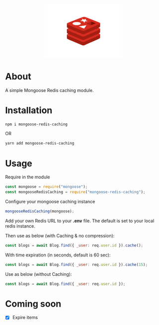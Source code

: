 <div align="center">
    <img src="./assets/redis-logo.png" width="50%" height="75%">
</div>

# About

A simple Mongoose Redis caching module.

# Installation

```sh
npm i mongoose-redis-caching
```

OR

```sh
yarn add mongoose-redis-caching
```

# Usage

Require in the module

```javascript
const mongoose = require("mongoose");
const mongooseRedisCaching = require("mongoose-redis-caching");
```

Configure your mongoose caching instance

```javascript
mongooseRedisCaching(mongoose);
```

Add your own Redis URL to your **.env** file. The default is set to your local redis instance.

Then use as below (with Caching & no compression):

```javascript
const blogs = await Blog.find({ _user: req.user.id }).cache();
```
With time expiration (in seconds, default is 60 sec):

```javascript
const blogs = await Blog.find({ _user: req.user.id }).cache(15);
```

Use as below (without Caching):

```javascript
const blogs = await Blog.find({ _user: req.user.id });
```

# Coming soon

- [x] Expire items
